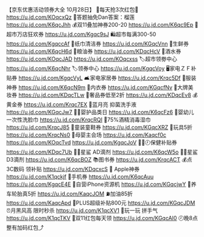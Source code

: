 【京东优惠活动领券大全 10月28日】
🧧每天抢3次红包🧧
https://u.jd.com/KOqcxQz
💯答题抽免Dan答案：榴莲
https://u.jd.com/K6qcJhh 
💰双11叠加神券200-20
https://u.jd.com/K6qc9Ep
🛒超市万店狂欢券
https://u.jd.com/Kgqc9sJ
🛍超市每满300-50
https://u.jd.com/KgqccAf
🧻纸巾清洁券
https://u.jd.com/KGqcVnn
🥩生鲜券
https://u.jd.com/K6qcH6d
🍚粮油券
https://u.jd.com/KDqcHcV 
🍺酒水券
https://u.jd.com/KOqcJAD
https://u.jd.com/KOqcxss
🏷超市领劵中心
https://u.jd.com/K6qcNhr
🏷领券中心
https://u.jd.com/KgqcVoy
🖥家电ＺＦ补贴券
https://u.jd.com/KgqcVyL
🛋家电家居券
https://u.jd.com/Krqc5Df
🧥服装神券
https://u.jd.com/K6qcN9m
👙内衣券
https://u.jd.com/KGqcfNv
💄大牌美妆券
https://u.jd.com/KDqcTLw
👜奢品券低至2折
https://u.jd.com/KDqcEv8
💰黄金券
https://u.jd.com/Krqc7EX
🌙蓝月亮 抑菌洗手液
https://u.jd.com/KGqcJw7
👶🏻婴护品类日
https://u.jd.com/K6qcFz6
👟婴幼儿一次性洗脸巾
https://u.jd.com/KrqcRQI
🚽75%酒精消毒湿巾
https://u.jd.com/KrqcJ85
👟童装童鞋券
https://u.jd.com/KGqcXRZ
🍼玩具5折
https://u.jd.com/KrqcNs0
🍼母婴主会场
https://u.jd.com/Kaqcf0c
https://u.jd.com/KOqcTvd 
https://u.jd.com/KgqcJoV 
🍊🚀🕗保健补贴券
https://u.jd.com/KDqc7Ub
👶🏻星鲨 AD滴剂 
https://u.jd.com/K6qcW5o
👶🏻星鲨 D3滴剂 
https://u.jd.com/K6qcBOZ
📚图书券
https://u.jd.com/KrqcACT
💰点3C数码 领补贴
https://u.jd.com/KDqcxcS
 Apple神券
https://u.jd.com/K1qckjf
📱手机券
https://u.jd.com/K6qcAuu
https://u.jd.com/KgqcE4E 
📱自营iPhone资源机
https://u.jd.com/KGqcjwY
🛞养车轮胎真5折
https://u.jd.com/KaqcJOM
⛽加油85折
https://u.jd.com/KaqcApd
👑PLUS超级补贴800元
https://u.jd.com/KGqcJDM 
⏰月黑风高 限时秒杀
https://u.jd.com/K1qcXV1
🎰玩一玩 拼手气
https://u.jd.com/K1qcTKV
🧧双11红包每天领
https://u.jd.com/KGqcAI0
🕗晚8点整有加码红包⤴
